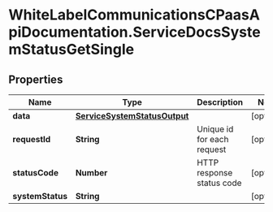 # WhiteLabelCommunicationsCPaasApiDocumentation.ServiceDocsSystemStatusGetSingle

## Properties

Name | Type | Description | Notes
------------ | ------------- | ------------- | -------------
**data** | [**ServiceSystemStatusOutput**](ServiceSystemStatusOutput.md) |  | [optional] 
**requestId** | **String** | Unique id for each request | [optional] 
**statusCode** | **Number** | HTTP response status code | [optional] 
**systemStatus** | **String** |  | [optional] 


